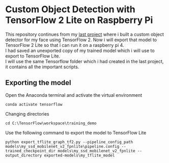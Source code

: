 # Custom Object Detection with TensorFlow 2 Lite on Raspberry Pi
This repository continues from my [last project](https://github.com/Purefekt/Custom-Object-Detection-with-TensorFlow-2) where i built a custom object detector for my face using TensorFlow 2. Now i will export that model to TensorFlow 2 Lite so that i can run it on a raspberry pi 4.  
I had saved an unexported copy of my trained model which i will use to export to TensorFlow Lite.  
I will use the same Tensorflow folder which i had created in the last project, it contains all the important scripts.
## Exporting the model
Open the Anaconda terminal and activate the virtual environment
```
conda activate tensorflow
```
Changing directories
```
cd C:\TensorFlow\workspace\training_demo
```
Use the following command to export the model to TensorFlow Lite
```
python export_tflite_graph_tf2.py --pipeline_config_path models\my_ssd_mobilenet_v2_fpnlite\pipeline.config --trained_checkpoint_dir models\my_ssd_mobilenet_v2_fpnlite --output_directory exported-models\my_tflite_model
```
